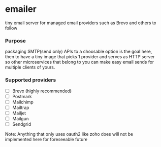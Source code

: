 # emailer

tiny email server for managed email providers such as Brevo and others to follow

### Purpose

packaging SMTP(send only) APIs to a choosable option is the goal here, then to have a tiny image that picks 1 provider and serves
as HTTP server so other microservices that belong to you can make easy email sends for multiple clients of yours.

### Supported providers

- [ ] Brevo (highly recommended)
- [ ] Postmark
- [ ] Mailchimp
- [ ] Mailtrap
- [ ] Mailjet
- [ ] Mailgun
- [ ] Sendgrid

Note: Anything that only uses oauth2 like zoho does will not be implemented here for foreseeable future 
